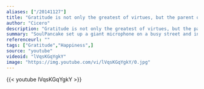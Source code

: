 ```yaml
---
aliases: ["/20141127"]
title: "Gratitude is not only the greatest of virtues, but the parent of all the others."
author: "Cicero"
description: "Gratitude is not only the greatest of virtues, but the parent of all the others. - Cicero quotes from GetInspired365.com"
summary: "SoulPancake set up a giant microphone on a busy street and invited people to give a shout out to the people that matter to them.  More"
referenceurl: ""
tags: ["Gratitude","Happiness",]
source: "youtube"
videoid: "lVqsKGqYgkY"
image: "https://img.youtube.com/vi/lVqsKGqYgkY/0.jpg"
---
```


{{< youtube lVqsKGqYgkY >}}

